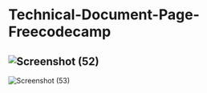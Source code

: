 # Technical-Document-Page-Freecodecamp
![Screenshot (52)](https://user-images.githubusercontent.com/95487059/216293280-9287e894-7150-452b-ad4f-577220768a0b.png)
------------------------------------------------------------------------------------
![Screenshot (53)](https://user-images.githubusercontent.com/95487059/216293329-064f4f49-1893-4591-95c9-0c9ac2310ed4.png)
